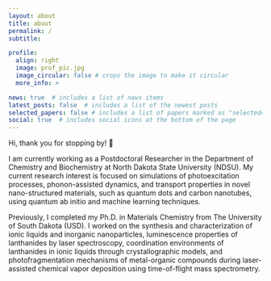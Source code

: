 ```yaml
---
layout: about
title: about
permalink: /
subtitle: 

profile:
  align: right
  image: prof_pic.jpg
  image_circular: false # crops the image to make it circular
  more_info: >

news: true  # includes a list of news items
latest_posts: false  # includes a list of the newest posts
selected_papers: false # includes a list of papers marked as "selected={true}"
social: true  # includes social icons at the bottom of the page
---
```


Hi, thank you for  stopping by! 👋

I am currently working as a Postdoctoral Researcher in the Department of Chemistry and Biochemistry at North Dakota State University (NDSU).  My current research interest is focused on simulations of photoexcitation processes, phonon-assisted dynamics, and transport properties in novel nano-structured materials, such as quantum dots and carbon nanotubes, using quantum ab initio and machine learning techniques. 

Previously, I completed my Ph.D. in Materials Chemistry from The University of South Dakota (USD).  I worked on the synthesis and characterization of ionic liquids and inorganic nanoparticles, luminescence properties of lanthanides by laser spectroscopy, coordination environments of lanthanides in ionic liquids through crystallographic models, and photofragmentation mechanisms of metal-organic compounds during laser-assisted chemical vapor deposition using time-of-flight mass spectrometry.  
